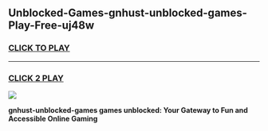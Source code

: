 
## Unblocked-Games-gnhust-unblocked-games-Play-Free-uj48w
<h3>
<a href="https://premium76.site?title=gnhust-unblocked-games&ref=18A1">CLICK TO PLAY</a></h3>
<hr>

<h3>
<a href="https://premium76.site?title=gnhust-unblocked-games&ref=18A1">CLICK 2 PLAY</a>
  
</h3>

<a href="https://premium76.site?title=gnhust-unblocked-games&ref=18A1"><img src="https://clearcache.store/games.png"></a>


**gnhust-unblocked-games games unblocked: Your Gateway to Fun and Accessible Online Gaming**
